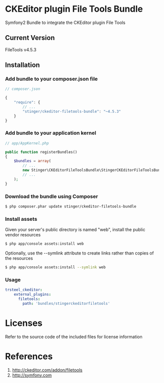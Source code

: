# CKEditor plugin File Tools Bundle
Symfony2 Bundle to integrate the CKEditor plugin File Tools

## Current Version

FileTools v4.5.3

## Installation

### Add bundle to your composer.json file

``` js
// composer.json

{
    "require": {
		// ...
        "stinger/ckeditor-filetools-bundle": "~4.5.3"
    }
}
```

### Add bundle to your application kernel

``` php
// app/AppKernel.php

public function registerBundles()
{
    $bundles = array(
        // ...
        new Stinger\CKEditorFileToolsBundle\StingerCKEditorFileToolsBundle(),
        // ...
    );
}
```

### Download the bundle using Composer

``` bash
$ php composer.phar update stinger/ckeditor-filetools-bundle
```

### Install assets

Given your server's public directory is named "web", install the public vendor resources

``` bash
$ php app/console assets:install web
```

Optionally, use the --symlink attribute to create links rather than copies of the resources 

``` bash
$ php app/console assets:install --symlink web
```

### Usage

``` yaml
trsteel_ckeditor:
    external_plugins:
      filetools:
        path: 'bundles/stingerckeditorfiletools'
```



# Licenses

Refer to the source code of the included files for license information

# References

1. http://ckeditor.com/addon/filetools
2. http://symfony.com
